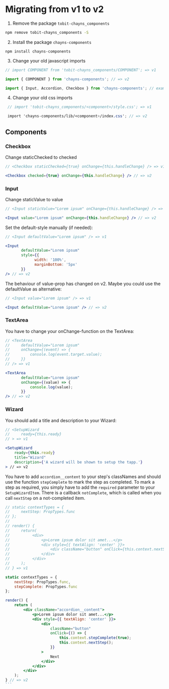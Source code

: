 # Migrating from v1 to v2

1. Remove the package `tobit-chayns_components`
```bash
npm remove tobit-chayns_components -S
```
2. Install the package `chayns-components`

```
npm install chayns-components
```

3. Change your old javascript imports
```javascript
// import COMPONENT from 'tobit-chayns_components/COMPONENT'; => v1

import { COMPONENT } from 'chayns-components'; // => v2

import { Input, Accordion, Checkbox } from 'chayns-components'; // example
```

4. Change your old css imports
```scss
 // import 'tobit-chayns_components/<component>/style.css'; => v1

 import 'chayns-components/lib/<component>/index.css'; // => v2
```

## Components

### Checkbox
Change staticChecked to checked
```jsx
// <Checkbox staticChecked={true} onChange={this.handleChange} /> => v1

<Checkbox checked={true} onChange={this.handleChange} /> // => v2
```

### Input
Change staticValue to value
```jsx
// <Input staticValue="Lorem ipsum" onChange={this.handleChange} /> => v1

<Input value="Lorem ipsum" onChange={this.handleChange} /> // => v2
```
Set the default-style manually (if needed):
```jsx
// <Input defaultValue="Lorem ipsum" /> => v1

<Input
       defaultValue="Lorem ipsum"
       style={{
             width: '100%',
             marginBottom: '5px'
       }}
/> // => v2
```

The behaviour of value-prop has changed on v2. Maybe you could use the defaultValue as alternative:
```jsx
// <Input value="Lorem ipsum" /> => v1

<Input defaultValue="Lorem ipsum" /> // => v2
```

### TextArea
You have to change your onChange-function on the TextArea:
```jsx
// <TextArea
//     defaultValue="Lorem ipsum"
//     onChange={(event) => {
//         console.log(event.target.value);
//     }}
// /> => v1

<TextArea
       defaultValue="Lorem ipsum"
       onChange={(value) => {
           console.log(value);
       }}
/> // => v2
```

### Wizard
You should add a title and description to your Wizard:
```jsx
// <SetupWizard
//     ready={this.ready}
// > => v1

<SetupWizard
    ready={this.ready}
    title="Wizard"
    description={'A wizard will be shown to setup the tapp.'}
> // => v2
```

You have to add `accordion__content` to your step's classNames and should use the function `stepComplete` to mark the step as completed. To mark a step as required, you simply have to add the `required` parameter to your `SetupWizardItem`. There is a callback `notComplete`, which is called when you call `nextStep` on a not-completed item.
````jsx
// static contextTypes = {
//     nextStep: PropTypes.func
// };
// 
// render() {
//     return(
//          <div>
//              <p>Lorem ipsum dolor sit amet...</p>
//              <div style={{ textAlign: 'center' }}>
//                  <div className="button" onClick={this.context.nextStep}>Next</div>
//              </div>
//          </div>
//     );
// } => v1

static contextTypes = {
    nextStep: PropTypes.func,
    stepComplete: PropTypes.func
};

render() {
    return (
        <div className="accordion__content">
            <p>Lorem ipsum dolor sit amet...</p>
            <div style={{ textAlign: 'center' }}>
                <div
                    className="button"
                    onClick={() => {
                        this.context.stepComplete(true);
                        this.context.nextStep();
                    }}
                >
                    Next
                </div>
            </div>
        </div>
    );
} // => v2
```